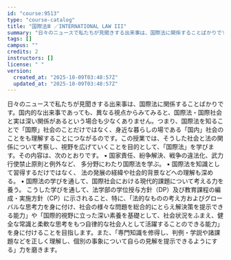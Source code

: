 ```yaml
---
id: "course:9513"
type: "course-catalog"
title: "国際法Ⅲ ／INTERNATIONAL LAW III"
summary: "日々のニュースで私たちが見聞きする出来事は、国際法に関係することばかりです。国内的な出来事であっても、異なる視点からみてみると、国際法・国際社会と実は深い関係があるという場合も少なくありません。つまり、国際法を知ることで「国際」社会のことだ…"
tags: []
campus: ""
credits: 2
instructors: []
license: " "
version:
  created_at: "2025-10-09T03:48:57Z"
  updated_at: "2025-10-09T03:48:57Z"
---
```


日々のニュースで私たちが見聞きする出来事は、国際法に関係することばかりです。国内的な出来事であっても、異なる視点からみてみると、国際法・国際社会と実は深い関係があるという場合も少なくありません。つまり、国際法を知ることで「国際」社会のことだけではなく、身近な暮らしの場である「国内」社会のことをも理解することにつながるのです。この授業では、そうした社会と法の関係について考察し、視野を広げていくことを目的として、「国際法」を学びます。その内容は、次のとおりです。 ▪ 国家責任、紛争解決、戦争の違法化、武力行使禁止原則と例外など、 多分野にわたり国際法を学ぶ。 ▪ 国際法を知識として習得するだけではなく、 法の発展の経緯や社会的背景などへの理解も深める。 ▪ 国際法の学びを通して、国際社会における現代的課題について考える力を養う。 こうした学びを通して、法学部の学位授与方針（DP）及び教育課程の編成・実施方針（CP）に示されること、特に、「法的なものの考え方およびグローバルな思考力を身に付け、社会の様々な問題を総合的にとらえ解決策を提示できる能力」や「国際的視野に立った深い素養を基礎として、社会状況をふまえ、健全な常識と柔軟な思考をもつ自律的な社会人として活躍することのできる能力」を身に付けることを目指します。また、「専門知識を修得し、判例・学説や諸課題などを正しく理解し、個別の事象について自らの見解を提示できるようにする」力を磨きます。
